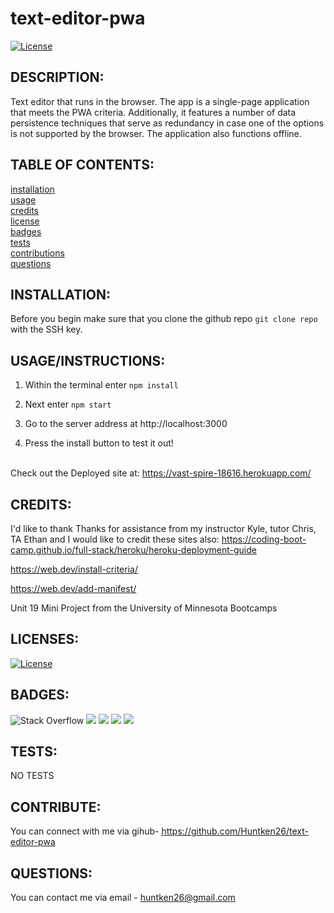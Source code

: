 # text-editor-pwa


  [![License](https://img.shields.io/badge/License-MIT-yellow.svg)](https://opensource.org/licenses/MIT)
  
## DESCRIPTION:

Text editor that runs in the browser. The app is a single-page application that meets the PWA criteria. Additionally, it features a number of data persistence techniques that serve as redundancy in case one of the options is not supported by the browser. The application also functions offline.

## TABLE OF CONTENTS:

[installation](#installation) <br/>
[usage](#usageinstructions)<br/>
[credits](#credits)<br/>
[license](#licenses)<br/>
[badges](#badges)<br/>
[tests](#tests)<br/>
[contributions](#contribute)<br/>
[questions](#questions)<br/>

## INSTALLATION:

Before you begin make sure that you clone the github repo ``git clone repo`` with the SSH key.

## USAGE/INSTRUCTIONS:

1. Within the terminal enter ``npm install`` <br/>


2.  Next enter ``npm start``<br/> 


3.  Go to the server address at http://localhost:3000 <br/> 


4. Press the install button to test it out! <br/> <br/>
 
 
Check out the Deployed site at: https://vast-spire-18616.herokuapp.com/








## CREDITS:

I'd like to thank Thanks for assistance from  my instructor Kyle, tutor Chris, TA Ethan and I would like to credit these sites also:
https://coding-boot-camp.github.io/full-stack/heroku/heroku-deployment-guide <br/>

https://web.dev/install-criteria/ <br/>

https://web.dev/add-manifest/ <br/>

Unit 19 Mini Project from the University of Minnesota Bootcamps

## LICENSES:

[![License](https://img.shields.io/badge/License-MIT-yellow.svg)](https://opensource.org/licenses/MIT)

## BADGES:
![Stack Overflow](https://img.shields.io/badge/-Stackoverflow-FE7A16?style=for-the-badge&logo=stack-overflow&logoColor=white)
<img src="https://img.shields.io/badge/Visual_Studio_Code-0078D4?style=for-the-badge&logo=visual%20studio%20code&logoColor=white" />
<img src="https://img.shields.io/badge/Node.js-339933?style=for-the-badge&logo=nodedotjs&logoColor=white" />
<img src="https://img.shields.io/badge/json-5E5C5C?style=for-the-badge&logo=json&logoColor=white" />
<img src="https://img.shields.io/badge/JavaScript-323330?style=for-the-badge&logo=javascript&logoColor=F7DF1E" />

## TESTS:

NO TESTS

## CONTRIBUTE:

You can connect with me via gihub- https://github.com/Huntken26/text-editor-pwa

## QUESTIONS:

You can contact me via email - huntken26@gmail.com